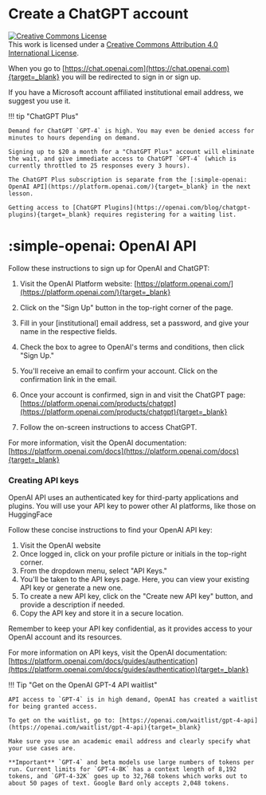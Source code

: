 # Create a ChatGPT account

<a rel="license" href="http://creativecommons.org/licenses/by/4.0/"><img alt="Creative Commons License" style="border-width:0" src="https://i.creativecommons.org/l/by/4.0/88x31.png" /></a><br />This work is licensed under a <a rel="license" href="http://creativecommons.org/licenses/by/4.0/">Creative Commons Attribution 4.0 International License</a>.

When you go to [https://chat.openai.com](https://chat.openai.com){target=_blank} you will be redirected to sign in or sign up. 

If you have a Microsoft account affiliated institutional email address, we suggest you use it.

!!! tip "ChatGPT Plus"

    Demand for ChatGPT `GPT-4` is high. You may even be denied access for minutes to hours depending on demand.

    Signing up to $20 a month for a "ChatGPT Plus" account will eliminate the wait, and give immediate access to ChatGPT `GPT-4` (which is currently throttled to 25 responses every 3 hours).

    The ChatGPT Plus subscription is separate from the [:simple-openai: OpenAI API](https://platform.openai.com/){target=_blank} in the next lesson.

    Getting access to [ChatGPT Plugins](https://openai.com/blog/chatgpt-plugins){target=_blank} requires registering for a waiting list.

# :simple-openai: OpenAI API 
    
Follow these instructions to sign up for OpenAI and ChatGPT:

1. Visit the OpenAI Platform website: [https://platform.openai.com/](https://platform.openai.com/){target=_blank}

2. Click on the "Sign Up" button in the top-right corner of the page.

3. Fill in your [institutional] email address, set a password, and give your name in the respective fields.

4. Check the box to agree to OpenAI's terms and conditions, then click "Sign Up."

5. You'll receive an email to confirm your account. Click on the confirmation link in the email.

6. Once your account is confirmed, sign in and visit the ChatGPT page: [https://platform.openai.com/products/chatgpt](https://platform.openai.com/products/chatgpt){target=_blank}

7. Follow the on-screen instructions to access ChatGPT.

For more information, visit the OpenAI documentation: [https://platform.openai.com/docs](https://platform.openai.com/docs){target=_blank}
    
### Creating API keys
    
OpenAI API uses an authenticated key for third-party applications and plugins. You will use your API key to power other AI platforms, like those on HuggingFace

Follow these concise instructions to find your OpenAI API key:

1. Visit the OpenAI website
2. Once logged in, click on your profile picture or initials in the top-right corner.
3. From the dropdown menu, select "API Keys."
4. You'll be taken to the API keys page. Here, you can view your existing API key or generate a new one.
5. To create a new API key, click on the "Create new API key" button, and provide a description if needed.
6. Copy the API key and store it in a secure location.

Remember to keep your API key confidential, as it provides access to your OpenAI account and its resources.

For more information on API keys, visit the OpenAI documentation: [https://platform.openai.com/docs/guides/authentication](https://platform.openai.com/docs/guides/authentication){target=_blank}  

!!! Tip "Get on the OpenAI GPT-4 API waitlist"

    API access to `GPT-4` is in high demand, OpenAI has created a waitlist for being granted access.

    To get on the waitlist, go to: [https://openai.com/waitlist/gpt-4-api](https://openai.com/waitlist/gpt-4-api){target=_blank} 

    Make sure you use an academic email address and clearly specify what your use cases are.

    **Important** `GPT-4` and beta models use large numbers of tokens per run. Current limits for `GPT-4-8K` has a context length of 8,192 tokens, and `GPT-4-32K` goes up to 32,768 tokens which works out to about 50 pages of text. Google Bard only accepts 2,048 tokens.
